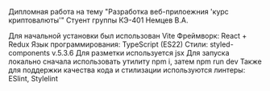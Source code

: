 Дипломная работа на тему "Разработка веб-прилоежния 'курс криптовалюты'"
Стуент группы КЭ-401 Немцев В.А.

Для начальной установки был использован Vite
Фреймворк: React + Redux
Язык программирования: TypeScript (ES22)
Стили: styled-components v.5.3.6
Для разметки используется jsx
Для запуска локально сначала использовать утилиту npm i, затем npm run dev
Также для поддержки качества кода и стилизации используются линтеры: ESlint, Stylelint
